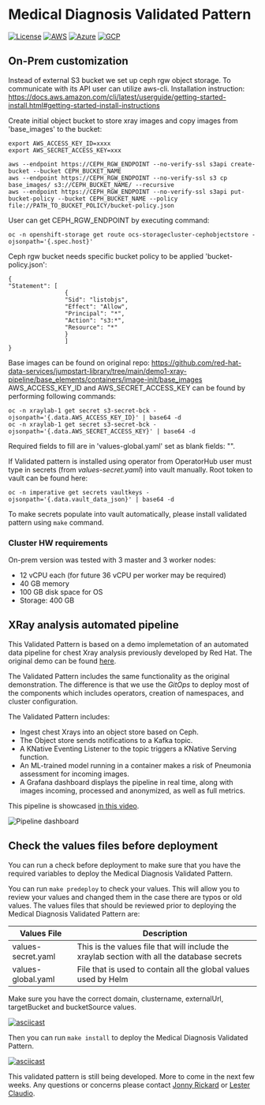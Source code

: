# Medical Diagnosis Validated Pattern

[![License](https://img.shields.io/badge/License-Apache%202.0-blue.svg)](https://opensource.org/licenses/Apache-2.0)
[![AWS](https://img.shields.io/endpoint?url=https%3A%2F%2Fstorage.googleapis.com%2Fhcp-results%2Fmedicaldiag-aws-ci.json)](https://storage.googleapis.com/hcp-results/medicaldiag-aws-ci.json)
[![Azure](https://img.shields.io/endpoint?url=https%3A%2F%2Fstorage.googleapis.com%2Fhcp-results%2Fmedicaldiag-azr-ci.json)](https://storage.googleapis.com/hcp-results/medicaldiag-azr-ci.json)
[![GCP](https://img.shields.io/endpoint?url=https%3A%2F%2Fstorage.googleapis.com%2Fhcp-results%2Fmedicaldiag-gcp-ci.json)](https://storage.googleapis.com/hcp-results/medicaldiag-gcp-ci.json)


## On-Prem customization

Instead of external S3 bucket we set up ceph rgw object storage. To communicate with its API user can utilize aws-cli. Installation instruction: https://docs.aws.amazon.com/cli/latest/userguide/getting-started-install.html#getting-started-install-instructions

Create initial object bucket to store xray images and copy images from 'base_images' to the bucket: 
```
export AWS_ACCESS_KEY_ID=xxxx
export AWS_SECRET_ACCESS_KEY=xxx

aws --endpoint https://CEPH_RGW_ENDPOINT --no-verify-ssl s3api create-bucket --bucket CEPH_BUCKET_NAME
aws --endpoint https://CEPH_RGW_ENDPOINT --no-verify-ssl s3 cp base_images/ s3://CEPH_BUCKET_NAME/ --recursive
aws --endpoint https://CEPH_RGW_ENDPOINT --no-verify-ssl s3api put-bucket-policy --bucket CEPH_BUCKET_NAME --policy file://PATH_TO_BUCKET_POLICY/bucket-policy.json
```

User can get CEPH_RGW_ENDPOINT by executing command:

```
oc -n openshift-storage get route ocs-storagecluster-cephobjectstore -ojsonpath='{.spec.host}'
```

Ceph rgw bucket needs specific bucket policy to be applied 'bucket-policy.json':

```
{
"Statement": [
                {
                "Sid": "listobjs",
                "Effect": "Allow",
                "Principal": "*",
                "Action": "s3:*",
                "Resource": "*"
                }
                ]
}
```

Base images can be found on original repo: https://github.com/red-hat-data-services/jumpstart-library/tree/main/demo1-xray-pipeline/base_elements/containers/image-init/base_images
AWS_ACCESS_KEY_ID and AWS_SECRET_ACCESS_KEY can be found by performing following commands:

```
oc -n xraylab-1 get secret s3-secret-bck -ojsonpath='{.data.AWS_ACCESS_KEY_ID}' | base64 -d
oc -n xraylab-1 get secret s3-secret-bck -ojsonpath='{.data.AWS_SECRET_ACCESS_KEY}' | base64 -d
```

Required fields to fill are in 'values-global.yaml' set as blank fields: "".

If Validated pattern is installed using operator from OperatorHub user must type in secrets (from _values-secret.yaml_) into vault manually. Root token to vault can be found here:

```
oc -n imperative get secrets vaultkeys -ojsonpath='{.data.vault_data_json}' | base64 -d
```

To make secrets populate into vault automatically, please install validated pattern using `make` command.


### Cluster HW requirements

On-prem version was tested with 3 master and 3 worker nodes: 
* 12 vCPU each (for future 36 vCPU per worker may be required)
* 40 GB memory
* 100 GB disk space for OS
* Storage: 400 GB



## XRay analysis automated pipeline

This Validated Pattern is based on a demo implemetation of an automated data pipeline for chest Xray
analysis previously developed by Red Hat.  The original demo can be found [here](https://github.com/red-hat-data-services/jumpstart-library]).

The Validated Pattern includes the same functionality as the original demonstration.  The difference is
that we use the *GitOps* to deploy most of the components which includes operators, creation of namespaces,
and cluster configuration.

The Validated Pattern includes:

* Ingest chest Xrays into an object store based on Ceph.
* The Object store sends notifications to a Kafka topic.
* A KNative Eventing Listener to the topic triggers a KNative Serving function.
* An ML-trained model running in a container makes a risk of Pneumonia assessment for incoming images.
* A Grafana dashboard displays the pipeline in real time, along with images incoming, processed and anonymized, as well as full metrics.

This pipeline is showcased [in this video](https://www.youtube.com/watch?v=zja83FVsm14).

![Pipeline dashboard](doc/dashboard.png)

## Check the values files before deployment

You can run a check before deployment to make sure that you have the required variables to deploy the
Medical Diagnosis Validated Pattern.

You can run `make predeploy` to check your values. This will allow you to review your values and changed them in
the case there are typos or old values.  The values files that should be reviewed prior to deploying the
Medical Diagnosis Validated Pattern are:

| Values File | Description |
| ----------- | ----------- |
| values-secret.yaml | This is the values file that will include the xraylab section with all the database secrets |
| values-global.yaml | File that is used to contain all the global values used by Helm |

Make sure you have the correct domain, clustername, externalUrl, targetBucket and bucketSource values.

[![asciicast](https://github.com/claudiol/medical-diagnosis/blob/claudiol-xray-deployment/doc/predeploy.svg)](https://github.com/claudiol/medical-diagnosis/blob/claudiol-xray-deployment/doc/predeploy.svg)

Then you can run `make install` to deploy the Medical Diagnosis Validated Pattern.

[![asciicast](https://github.com/claudiol/medical-diagnosis/blob/claudiol-xray-deployment/doc/xray-deployment.svg)](https://github.com/claudiol/medical-diagnosis/blob/claudiol-xray-deployment/doc/xray-deployment.svg)

This validated pattern is still being developed.  More to come in the next few weeks. Any questions or concerns
please contact [Jonny Rickard](jrickard@redhat.com) or [Lester Claudio](claudiol@redhat.com).
